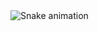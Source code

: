 <img src="https://raw.githubusercontent.com/NoeEdge0120/NoeEdge0120/37b97336b4dd5e0ab69c7d85a4ccd0723a334c4c/snake.svg" alt="Snake animation" />
